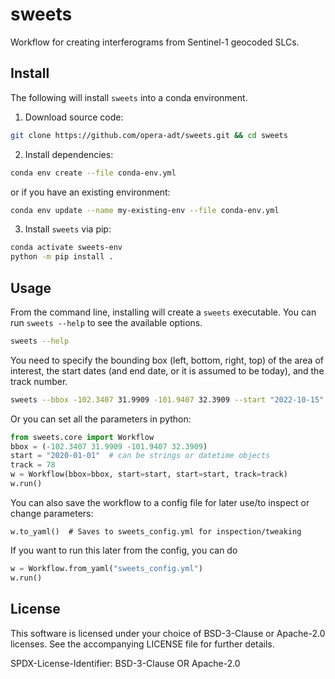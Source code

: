 # sweets
Workflow for creating interferograms from Sentinel-1 geocoded SLCs.



## Install

The following will install `sweets` into a conda environment.

1. Download source code:
```bash
git clone https://github.com/opera-adt/sweets.git && cd sweets
```
2. Install dependencies:
```bash
conda env create --file conda-env.yml
```

or if you have an existing environment:
```bash
conda env update --name my-existing-env --file conda-env.yml
```

3. Install `sweets` via pip:
```bash
conda activate sweets-env
python -m pip install .
```


## Usage

From the command line, installing will create a `sweets` executable. You can run `sweets --help` to see the available options.
```bash
sweets --help
```
You need to specify the bounding box (left, bottom, right, top) of the area of interest, the start dates (and end date, or it is assumed to be today), and the track number.

```bash
sweets --bbox -102.3407 31.9909 -101.9407 32.3909 --start "2022-10-15" --track 78
```

Or you can set all the parameters in python:
```python
from sweets.core import Workflow
bbox = (-102.3407 31.9909 -101.9407 32.3909)
start = "2020-01-01"  # can be strings or datetime objects
track = 78
w = Workflow(bbox=bbox, start=start, start=start, track=track)
w.run()
```

You can also save the workflow to a config file for later use/to inspect or change parameters:
```
w.to_yaml()  # Saves to sweets_config.yml for inspection/tweaking
```

If you want to run this later from the config, you can do
```python
w = Workflow.from_yaml("sweets_config.yml")
w.run()
```



## License

This software is licensed under your choice of BSD-3-Clause or Apache-2.0 licenses. See the accompanying LICENSE file for further details.

SPDX-License-Identifier: BSD-3-Clause OR Apache-2.0
